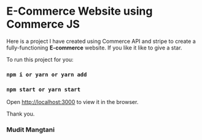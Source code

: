 # E-Commerce Website using **Commerce JS**

Here is a project I have created using Commerce API and stripe to create a fully-functioning **E-commerce** website. If you like it like to give a star.

To run this project for you: 
### `npm i or yarn or yarn add`
### `npm start or yarn start`
Open [http://localhost:3000](http://localhost:3000) to view it in the browser.

Thank you.

### Mudit Mangtani

